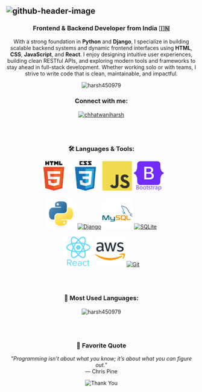 ## ![github-header-image](https://github.com/user-attachments/assets/a482db61-b23e-4e4c-a609-6ae8b7e720a3)

<h3 align="center">Frontend & Backend Developer from India 🇮🇳</h3>

<p align="center">
With a strong foundation in <strong>Python</strong> and <strong>Django</strong>, I specialize in building scalable backend systems and dynamic frontend interfaces using <strong>HTML</strong>, <strong>CSS</strong>, <strong>JavaScript</strong>, and <strong>React</strong>. I enjoy designing intuitive user experiences, building clean RESTful APIs, and exploring modern tools and frameworks to stay ahead in full-stack development. Whether working solo or with teams, I strive to write code that is clean, maintainable, and impactful.
</p>

<p align="center"> <img src="https://komarev.com/ghpvc/?username=harsh450979&label=Profile%20views&color=0e75b6&style=flat" alt="harsh450979" /> </p>

<h3 align="center">Connect with me:</h3>
<p align="center">
<a href="https://linkedin.com/in/chhatwaniharsh" target="blank"><img align="center" src="https://raw.githubusercontent.com/rahuldkjain/github-profile-readme-generator/master/src/images/icons/Social/linked-in-alt.svg" alt="chhatwaniharsh" height="80" width="100" /></a>
</p>

<br></br>

<h3 align="center">🛠️ Languages & Tools:</h3>
<p align="center">
  <a href="https://www.w3.org/html/" target="_blank"><img src="https://raw.githubusercontent.com/devicons/devicon/master/icons/html5/html5-original-wordmark.svg" alt="HTML5" width="80" height="80"/></a>
  <a href="https://www.w3schools.com/css/" target="_blank"><img src="https://raw.githubusercontent.com/devicons/devicon/master/icons/css3/css3-original-wordmark.svg" alt="CSS3" width="80" height="80"/></a>
  <a href="https://developer.mozilla.org/en-US/docs/Web/JavaScript" target="_blank"><img src="https://raw.githubusercontent.com/devicons/devicon/master/icons/javascript/javascript-original.svg" alt="JavaScript" width="80" height="80"/></a>
  <a href="https://getbootstrap.com" target="_blank"><img src="https://raw.githubusercontent.com/devicons/devicon/master/icons/bootstrap/bootstrap-plain-wordmark.svg" alt="Bootstrap" width="80" height="80"/></a>
  <br></br>
  <a href="https://www.python.org" target="_blank"><img src="https://raw.githubusercontent.com/devicons/devicon/master/icons/python/python-original.svg" alt="Python" width="80" height="80"/></a>
  <a href="https://www.djangoproject.com/" target="_blank"><img src="https://cdn.worldvectorlogo.com/logos/django.svg" alt="Django" width="80" height="80"/></a>
  <a href="https://www.mysql.com/" target="_blank"><img src="https://raw.githubusercontent.com/devicons/devicon/master/icons/mysql/mysql-original-wordmark.svg" alt="MySQL" width="80" height="80"/></a>
  <a href="https://www.sqlite.org/" target="_blank"><img src="https://www.vectorlogo.zone/logos/sqlite/sqlite-icon.svg" alt="SQLite" width="80" height="80"/></a>
  <br></br>
  <a href="https://reactjs.org/" target="_blank"><img src="https://raw.githubusercontent.com/devicons/devicon/master/icons/react/react-original-wordmark.svg" alt="React" width="80" height="80"/></a>
  <a href="https://aws.amazon.com" target="_blank"><img src="https://raw.githubusercontent.com/devicons/devicon/master/icons/amazonwebservices/amazonwebservices-original-wordmark.svg" alt="AWS" width="80" height="80"/></a>
  <a href="https://git-scm.com/" target="_blank"><img src="https://www.vectorlogo.zone/logos/git-scm/git-scm-icon.svg" alt="Git" width="80" height="80"/></a>
</p>

<br></br>
<h3 align="center">📝 Most Used Languages:</h3>
<p align="center"><img align="center" src="https://github-readme-stats.vercel.app/api/top-langs?username=harsh450979&show_icons=true&locale=en&layout=compact" alt="harsh450979" /></p>

<br></br>
<h3 align="center">💬 Favorite Quote</h3>
<p align="center"><em>"Programming isn’t about what you know; it’s about what you can figure out."</em><br>— Chris Pine</p>

<div align="center">
  <img src="https://media.tenor.com/nu9XqB4pQGsAAAAC/line-sticker-thank-you-sticker.gif" alt="Thank You" height="250" width="250" />
</div>

